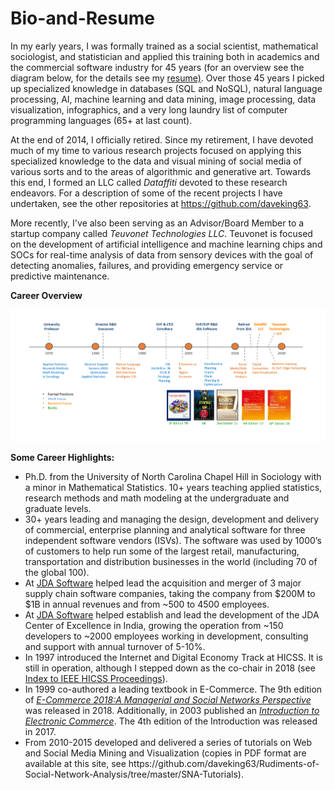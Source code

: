 # Bio-and-Resume

In my early years, I was formally trained as a social scientist, mathematical sociologist, and statistician and applied this training both in academics and the commercial software industry for 45 years (for an overview see the diagram below, for the details see my <a href='https://github.com/daveking63/Bio-and-Resume/blob/master/David%20King%20Resume%20-%202019.pdf'>resume)</a>. Over those 45 years I picked up specialized knowledge in databases (SQL and NoSQL), natural language processing, AI, machine learning and data mining, image processing, data visualization, infographics, and a very long laundry list of computer programming languages (65+ at last count). 

At the end of 2014, I officially retired.  Since my retirement, I have devoted much of my time to various research projects focused on applying this specialized knowledge to the data and visual mining of social media of various sorts and to the areas of algorithmic and generative art. Towards this end, I formed an LLC called *Dataffiti* devoted to these research endeavors. For a description of some of the recent projects I have undertaken, see the other repositories at https://github.com/daveking63.

More recently, I've also been serving as an Advisor/Board Member to a startup company called *Teuvonet Technologies LLC*. Teuvonet is focused on the development of artificial intelligence and machine learning chips and SOCs for real-time analysis of data from sensory devices with the goal of detecting anomalies, failures, and providing emergency service or predictive maintenance.

**Career Overview**

![alt text](bioimage-v1.png "Career Overview")

**Some Career Highlights:**
<ul>
<li>Ph.D. from the University of North Carolina Chapel Hill in Sociology with a minor in Mathematical Statistics. 10+ years teaching applied statistics, research methods and math modeling at the undergraduate and graduate levels.</li>
<li>30+ years leading and managing the design, development and delivery of commercial, enterprise planning and analytical software for three independent software vendors (ISVs). The software was used by 1000’s of customers to help run some of the largest retail, manufacturing, transportation and distribution businesses in the world (including 70 of the global 100).</li>
<li>At <a href='http://jda.com'>JDA Software</a> helped lead the acquisition and merger of 3 major supply chain software companies, taking the company from $200M to $1B in annual revenues and from ~500 to 4500 employees.</li>
<li>At <a href='http://jda.com'>JDA Software</a> helped establish and lead the development of the JDA Center of Excellence in India, growing the operation from ~150 developers to ~2000 employees working in development, consulting and support with annual turnover of 5-10%.</li>
<li>In 1997 introduced the Internet and Digital Economy Track at HICSS. It is still in operation, although I stepped down as the co-chair in 2018 (see <a href='https://scholarspace.manoa.hawaii.edu/handle/10125/52003'>Index to IEEE HICSS Proceedings</a>).</li>
<li> In 1999 co-authored a leading textbook in E-Commerce.  The 9th edition of <a href='https://www.springer.com/us/book/9783319587141'><i>E-Commerce 2018:A Managerial and Social Networks Perspective</i></a> was released in 2018. Additionally, in 2003 published an <a href='https://www.springer.com/us/book/9783319500904'><i>Introduction to Electronic Commerce</i></a>. The 4th edition of the Introduction was released in 2017.</li>
<li>From 2010-2015 developed and delivered a series of tutorials on Web and Social Media Mining and Visualization (copies in PDF format are available at this site, see https://github.com/daveking63/Rudiments-of-Social-Network-Analysis/tree/master/SNA-Tutorials).</li>
</ul>

